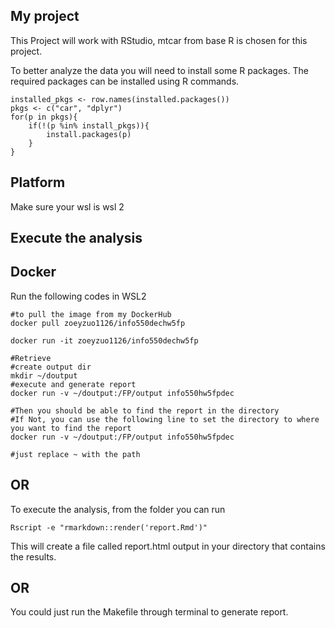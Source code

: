 ## My project
 This Project will work with RStudio, mtcar from base R is chosen for this project.

 To better analyze the data you will need to install some R packages. The required packages can be installed using R commands.

```{r}
installed_pkgs <- row.names(installed.packages())
pkgs <- c("car", "dplyr")
for(p in pkgs){
	if(!(p %in% install_pkgs)){
		install.packages(p)
	}
}
```
## Platform
Make sure your wsl is wsl 2 

## Execute the analysis

## Docker
Run the following codes in WSL2
```{r}
#to pull the image from my DockerHub
docker pull zoeyzuo1126/info550dechw5fp 

docker run -it zoeyzuo1126/info550dechw5fp 

#Retrieve 
#create output dir
mkdir ~/doutput
#execute and generate report 
docker run -v ~/doutput:/FP/output info550hw5fpdec

#Then you should be able to find the report in the directory
#If Not, you can use the following line to set the directory to where you want to find the report
docker run -v ~/doutput:/FP/output info550hw5fpdec

#just replace ~ with the path

```



## OR
To execute the analysis, from the folder you can run
```{r}
Rscript -e "rmarkdown::render('report.Rmd')"
```

This will create a file called report.html output in your directory that contains the results.

## OR
You could just run the Makefile through terminal to generate report.


